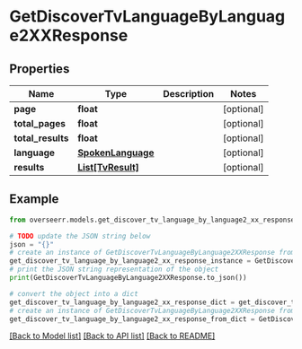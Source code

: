 # GetDiscoverTvLanguageByLanguage2XXResponse


## Properties

Name | Type | Description | Notes
------------ | ------------- | ------------- | -------------
**page** | **float** |  | [optional] 
**total_pages** | **float** |  | [optional] 
**total_results** | **float** |  | [optional] 
**language** | [**SpokenLanguage**](SpokenLanguage.md) |  | [optional] 
**results** | [**List[TvResult]**](TvResult.md) |  | [optional] 

## Example

```python
from overseerr.models.get_discover_tv_language_by_language2_xx_response import GetDiscoverTvLanguageByLanguage2XXResponse

# TODO update the JSON string below
json = "{}"
# create an instance of GetDiscoverTvLanguageByLanguage2XXResponse from a JSON string
get_discover_tv_language_by_language2_xx_response_instance = GetDiscoverTvLanguageByLanguage2XXResponse.from_json(json)
# print the JSON string representation of the object
print(GetDiscoverTvLanguageByLanguage2XXResponse.to_json())

# convert the object into a dict
get_discover_tv_language_by_language2_xx_response_dict = get_discover_tv_language_by_language2_xx_response_instance.to_dict()
# create an instance of GetDiscoverTvLanguageByLanguage2XXResponse from a dict
get_discover_tv_language_by_language2_xx_response_from_dict = GetDiscoverTvLanguageByLanguage2XXResponse.from_dict(get_discover_tv_language_by_language2_xx_response_dict)
```
[[Back to Model list]](../README.md#documentation-for-models) [[Back to API list]](../README.md#documentation-for-api-endpoints) [[Back to README]](../README.md)


